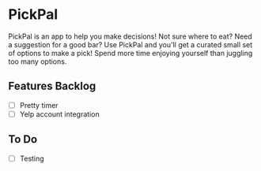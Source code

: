 # PickPal

PickPal is an app to help you make decisions! Not sure where to eat? Need a suggestion for a good bar? Use PickPal and you'll get a curated small set of options to make a pick! Spend more time enjoying yourself than juggling too many options.

## Features Backlog
- [ ] Pretty timer
- [ ] Yelp account integration

## To Do
- [ ] Testing
